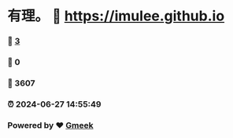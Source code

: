 # 有理。 :link: https://imulee.github.io 
### :page_facing_up: [3](https://imulee.github.io/tag.html) 
### :speech_balloon: 0 
### :hibiscus: 3607 
### :alarm_clock: 2024-06-27 14:55:49 
### Powered by :heart: [Gmeek](https://github.com/Meekdai/Gmeek)
